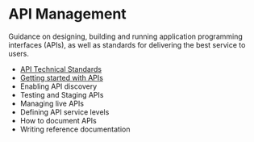 # API Management

Guidance on designing, building and running application programming interfaces (APIs), as well as standards for delivering the best service to users.

* [API Technical Standards](standards.md)
* [Getting started with APIs](getting-started.html)
* Enabling API discovery
* Testing and Staging APIs
* Managing live APIs
* Defining API service levels
* How to document APIs
* Writing reference documentation
